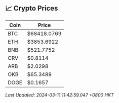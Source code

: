 ## 📈 Crypto Prices

| Coin | Price |
| ---- | ----- |
| BTC | $68418.0769 |
| ETH | $3853.6922 |
| BNB | $521.7752 |
| CRV | $0.8114 |
| ARB | $2.0298 |
| OKB | $65.3489 |
| DOGE | $0.1657 |

_Last Updated: 2024-03-11 11:42:59.047 +0800 HKT_